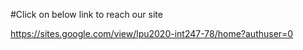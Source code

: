 #Click on below link to reach our site

https://sites.google.com/view/lpu2020-int247-78/home?authuser=0
